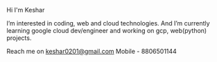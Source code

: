 Hi I'm Keshar 

I’m interested in coding, web and cloud technologies. And I’m currently learning google cloud dev/engineer and working on gcp, web(python) projects.

Reach me on keshar0201@gmail.com Mobile - 8806501144

<!---
keshar1288/keshar1288 is a ✨ special ✨ repository because its `README.md` (this file) appears on your GitHub profile.
You can click the Preview link to take a look at your changes.
--->
